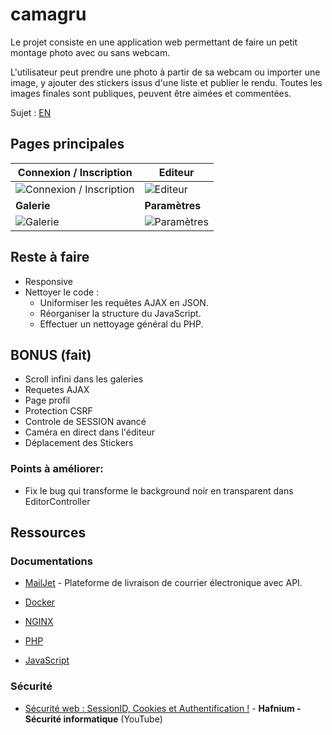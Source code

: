 # camagru

Le projet consiste en une application web permettant de faire un petit montage photo avec ou sans webcam.

L'utilisateur peut prendre une photo à partir de sa webcam ou importer une image, y ajouter des stickers issus d'une liste et publier le rendu. Toutes les images finales sont publiques, peuvent être aimées et commentées.

Sujet : [EN](https://github.com/Echo24h/camagru/blob/main/en.subject.pdf)

## Pages principales

| **Connexion / Inscription** | **Editeur** |
|-----------------------------|-------------|
| ![Connexion / Inscription](https://i.ibb.co/rtYcfgb/Capture-d-cran-du-2024-12-19-20-43-14.png) | ![Editeur](https://i.ibb.co/jWmzVXZ/Capture-d-cran-du-2024-12-19-20-47-52.png) |
| **Galerie** | **Paramètres** |
| ![Galerie](https://i.ibb.co/vq9vvTG/Capture-d-cran-du-2024-12-19-20-49-22.png) | ![Paramètres](https://i.ibb.co/RvWcr6h/Capture-d-cran-du-2024-12-19-20-50-17.png) |

## Reste à faire

- Responsive
- Nettoyer le code :
  - Uniformiser les requêtes AJAX en JSON.
  - Réorganiser la structure du JavaScript.
  - Effectuer un nettoyage général du PHP.

## BONUS (fait)

- Scroll infini dans les galeries
- Requetes AJAX
- Page profil
- Protection CSRF
- Controle de SESSION avancé
- Caméra en direct dans l'éditeur
- Déplacement des Stickers

### Points à améliorer:

- Fix le bug qui transforme le background noir en transparent dans EditorController

## Ressources

### Documentations

- [MailJet](https://dev.mailjet.com/email/guides/) - Plateforme de livraison de courrier électronique avec API.

- [Docker](https://docs.docker.com/)

- [NGINX](https://nginx.org/)

- [PHP](https://www.php.net/)

- [JavaScript](https://developer.mozilla.org/fr/docs/Web/JavaScript)

### Sécurité

- [Sécurité web : SessionID, Cookies et Authentification !](https://www.youtube.com/watch?v=J-1s-ONitRc) - **Hafnium - Sécurité informatique** (YouTube)
